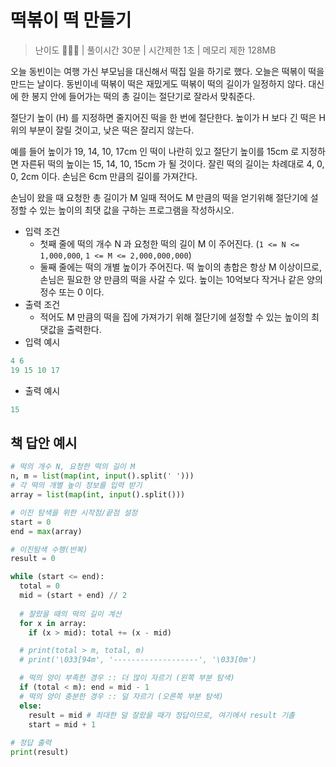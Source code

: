 # 떡볶이 떡 만들기

> 난이도 🧡💛🤍 | 풀이시간 30분 | 시간제한 1초 | 메모리 제한 128MB

오늘 동빈이는 여행 가신 부모님을 대신해서 떡집 일을 하기로 했다. 오늘은 떡볶이 떡을 만드는 날이다. 동빈이네 떡볶이 떡은 재밌게도 떡볶이 떡의 길이가 일정하지 않다. 대신에 한 봉지 안에 들어가는 떡의 총 길이는 절단기로 잘라서 맞춰준다.

절단기 높이 (H) 를 지정하면 줄지어진 떡을 한 번에 절단한다. 높이가 H 보다 긴 떡은 H 위의 부분이 잘릴 것이고, 낮은 떡은 잘리지 않는다.

예를 들어 높이가 19, 14, 10, 17cm 인 떡이 나란히 있고 절단기 높이를 15cm 로 지정하면 자른뒤 떡의 높이는 15, 14, 10, 15cm 가 될 것이다. 잘린 떡의 길이는 차례대로 4, 0, 0, 2cm 이다. 손님은 6cm 만큼의 길이를 가져간다.

손님이 왔을 때 요청한 총 길이가 M 일때 적어도 M 만큼의 떡을 얻기위해 절단기에 설정할 수 있는 높이의 최댓 값을 구하는 프로그램을 작성하시오.

* 입력 조건
  * 첫째 줄에 떡의 개수 N 과 요청한 떡의 길이 M 이 주어진다. (`1 <= N <= 1,000,000`, `1 <= M <= 2,000,000,000`)
  * 둘째 줄에는 떡의 개별 높이가 주어진다. 떡 높이의 총합은 항상 M 이상이므로, 손님은 필요한 양 만큼의 떡을 사갈 수 있다. 높이는 10억보다 작거나 같은 양의 정수 또는 0 이다.
* 출력 조건
  * 적어도 M 만큼의 떡을 집에 가져가기 위해 절단기에 설정할 수 있는 높이의 최댓값을 출력한다.
* 입력 예시
``` python
4 6
19 15 10 17
```

* 출력 예시
``` python
15
```


## 책 답안 예시

``` python
# 떡의 개수 N, 요청한 떡의 길이 M
n, m = list(map(int, input().split(' ')))
# 각 떡의 개별 높이 정보를 입력 받기
array = list(map(int, input().split()))

# 이진 탐색을 위한 시작점/끝점 설정
start = 0
end = max(array)

# 이진탐색 수행(반복)
result = 0

while (start <= end):
  total = 0
  mid = (start + end) // 2
  
  # 잘랐을 때의 떡의 길이 계산
  for x in array:
    if (x > mid): total += (x - mid)

  # print(total > m, total, m)
  # print('\033[94m', '-------------------', '\033[0m')

  # 떡의 양이 부족한 경우 :: 더 많이 자르기 (왼쪽 부분 탐색)
  if (total < m): end = mid - 1
  # 떡의 양이 충분한 경우 :: 덜 자르기 (오른쪽 부분 탐색)
  else:
    result = mid # 최대한 덜 잘랐을 때가 정답이므로, 여기에서 result 기촐
    start = mid + 1
    
# 정답 출력
print(result)  
```
